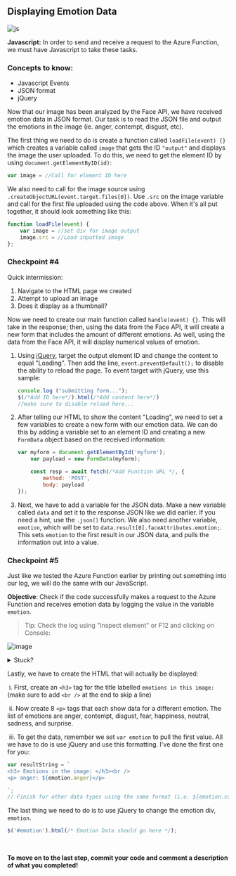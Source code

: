 ## Displaying Emotion Data

![js](https://github.com/emsesc/creating-an-emotion-reader-with-azure/blob/main/images/js.png)

**Javascript:** In order to send and receive a request to the Azure Function, we must have Javascript to take these tasks.

### Concepts to know:
* Javascript Events
* JSON format
* jQuery

Now that our image has been analyzed by the Face API, we have received emotion data in JSON format. Our task is to read the JSON file and output the emotions in the image (ie. anger, contempt, disgust, etc).

The first thing we need to do is create a function called `loadFile(event) {}` which creates a variable called `image` that gets the ID `"output"` and displays the image the user uploaded. To do this, we need to get the element ID by using `document.getElementByID(id)`:

```javascript
var image = //Call for element ID here
```

We also need to call for the image source using `.createObjectURL(event.target.files[0])`. Use `.src` on the image variable and call for the first file uploaded using the code above. When it's all put together, it should look something like this:

```javascript
function loadFile(event) {
    var image = //set div for image output
    image.src = //Load inputted image
};
```

### Checkpoint #4

Quick intermission: 
1. Navigate to the HTML page we created
2. Attempt to upload an image
3. Does it display as a thumbnail?

Now we need to create our main function called `handle(event) {}`. This will take in the response; then, using the data from the Face API, it will create a new form that includes the amount of different emotions. As well, using the data from the Face API, it will display numerical values of emotion.

1. Using [jQuery](http://jqfundamentals.com/chapter/jquery-basics), target the output element ID and change the content to equal "Loading". Then add the line, `event.preventDefault();` to disable the ability to reload the page. To event target with jQuery, use this sample:

   ```javascript
   console.log ("submitting form...");
   $(/*Add ID here*/).html(/*Add content here*/)
   //make sure to disable reload here...
   ```

2. After telling our HTML to show the content "Loading", we need to set a few variables to create a new form with our emotion data. We can do this by adding a variable set to an element ID and creating a new `FormData` object based on the received information:

   ```javascript
   var myform = document.getElementById('myform');
       var payload = new FormData(myform);
   
       const resp = await fetch(/*Add Function URL */, {
           method: 'POST',
           body: payload
   });
   ```

3. Next, we have to add a variable for the JSON data. Make a new variable called `data` and set it to the response JSON like we did earlier. If you need a hint, use the `.json()` function. We also need another variable, `emotion`, which will be set to `data.result[0].faceAttributes.emotion;`. This sets `emotion` to the first result in our JSON data, and pulls the information out into a value. 

### Checkpoint #5
Just like we tested the Azure Function earlier by printing out something into our log, we will do the same with our JavaScript. 

**Objective**: Check if the code successfully makes a request to the Azure Function and receives emotion data by logging the value in the variable `emotion`.
> Tip: Check the log using "Inspect element" or F12 and clicking on Console:

![image](https://user-images.githubusercontent.com/69332964/99008518-56c11480-2514-11eb-81ed-7492daded967.png)

<details>
<summary>Stuck?</summary>

`console.log(emotion)`

</details>

Lastly, we have to create the HTML that will actually be displayed:

   ​	i. First, create an `<h3>` tag for the title labelled `emotions in this image:` (make sure to add `<br />` at the end to skip a line)

   ​	ii. Now create 8 `<p>` tags that each show data for a different emotion. The list of emotions are anger, contempt, disgust, fear, happiness, neutral, sadness, and surprise. 

   ​	iii. To get the data, remember we set `var emotion` to pull the first value. All we have to do is use jQuery and use this formatting. I've done the first one for you:

   ```javascript
   var resultString = `
   <h3> Emotions in the image: </h3><br />
   <p> anger: ${emotion.anger}</p>

   `;
   // Finish for other data types using the same format (i.e. ${emotion.contempt}, and etc)
   ```
The last thing we need to do is to use jQuery to change the emotion div, `emotion`. 

   ```javascript
   $('#emotion').html(/* Emotion Data should go here */);
   ```
<br />

**To move on to the last step, commit your code and comment a description of what you completed!**
